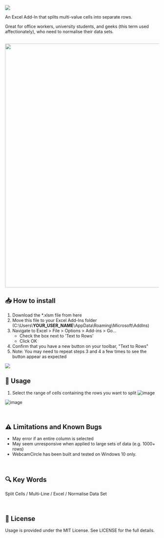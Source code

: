 <br />

![](images/header.png)

An Excel Add-In that splits multi-value cells into separate rows.

Great for office workers, university students, and geeks (this term used affectionately), who need to normalise their data sets.

<br />

<img src="images/screenshot.png" width="800" />

<br />

## 📥 How to install
1. Download the *.xlsm file from here
2. Move this file to your Excel Add-Ins folder (C:\Users\\**YOUR_USER_NAME**\AppData\Roaming\Microsoft\AddIns)
3. Navigate to Excel > File > Options > Add-ins > Go...
    - Check the box next to 'Text to Rows'
    - Click OK
4. Confirm that you have a new button on your toolbar, "Text to Rows"
5. Note: You may need to repeat steps 3 and 4 a few times to see the button appear as expected

![](https://i.ibb.co/k30hHDf/Screenshot-Ribbon-7000.png)

## 📝 Usage

1. Select the range of cells containing the rows you want to split
![image](https://user-images.githubusercontent.com/2561326/156479850-0698e4f5-b96c-4380-85cf-172a21311520.png)

![image](https://user-images.githubusercontent.com/2561326/156479878-ea8eb9d3-dd27-4c4a-b487-ccc5a5b66f76.png)


<br />

## ⚠️ Limitations and Known Bugs

- May error if an entire column is selected
- May seem unresponsive when applied to large sets of data (e.g. 1000+ rows)
- WebcamCircle has been built and tested on Windows 10 only.

<br />

## 🔍 Key Words

Split Cells / Multi-Line / Excel / Normalise Data Set

<br />

## 🎨 License

Usage is provided under the MIT License. See LICENSE for the full details.

<br />
